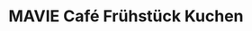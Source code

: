 ---
title: "MAVIE Café Frühstück Kuchen"
url: /neumuenster/mavie-cafe-fruehstueck-kuchen/
shop: Bäckerei
---